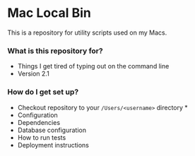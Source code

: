# Mac Local Bin #

This is a repository for utility scripts used on my Macs.

### What is this repository for? ###

* Things I get tired of typing out on the command line
* Version 2.1

### How do I get set up? ###

* Checkout repository to your `/Users/<username>` directory
    * 
* Configuration
* Dependencies
* Database configuration
* How to run tests
* Deployment instructions